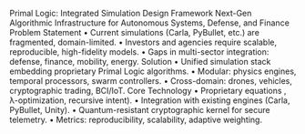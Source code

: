 Primal Logic: Integrated Simulation Design
Framework
Next-Gen Algorithmic Infrastructure for Autonomous Systems, Defense, and Finance
Problem Statement
• Current simulations (Carla, PyBullet, etc.) are fragmented, domain-limited.
• Investors and agencies require scalable, reproducible, high-fidelity models.
• Gaps in multi-sector integration: defense, finance, mobility, energy.
Solution
• Unified simulation stack embedding proprietary Primal Logic algorithms.
• Modular: physics engines, temporal processors, swarm controllers.
• Cross-domain: drones, vehicles, cryptographic trading, BCI/IoT.
Core Technology
• Proprietary equations , λ-optimization, recursive intent).
• Integration with existing engines (Carla, PyBullet, Unity).
• Quantum-resistant cryptographic kernel for secure telemetry.
• Metrics: reproducibility, scalability, adaptive weighting.
